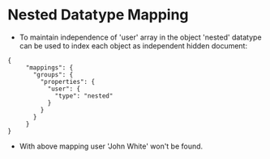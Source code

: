 # Nested Datatype Mapping #

* To maintain independence of 'user' array in the object 'nested' datatype can be used to index each object as independent hidden document:
```
{
     "mappings": {
       "groups": {
         "properties": {
           "user": {
             "type": "nested" 
           }
         }
       } 
     }
}
```
* With above mapping user 'John White' won't be found.